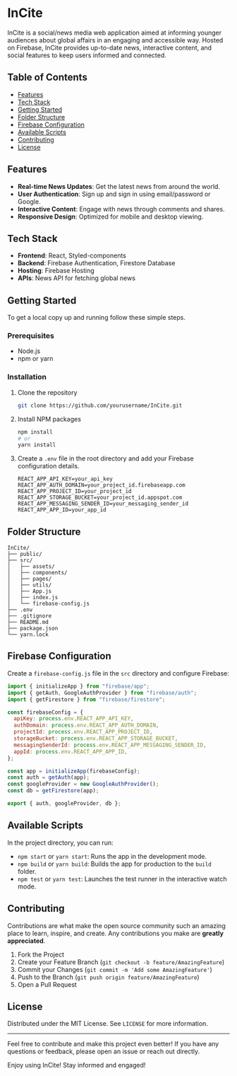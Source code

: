 # InCite

InCite is a social/news media web application aimed at informing younger audiences about global affairs in an engaging and accessible way. Hosted on Firebase, InCite provides up-to-date news, interactive content, and social features to keep users informed and connected.

## Table of Contents

- [Features](#features)
- [Tech Stack](#tech-stack)
- [Getting Started](#getting-started)
- [Folder Structure](#folder-structure)
- [Firebase Configuration](#firebase-configuration)
- [Available Scripts](#available-scripts)
- [Contributing](#contributing)
- [License](#license)

## Features

- **Real-time News Updates**: Get the latest news from around the world.
- **User Authentication**: Sign up and sign in using email/password or Google.
- **Interactive Content**: Engage with news through comments and shares.
- **Responsive Design**: Optimized for mobile and desktop viewing.

## Tech Stack

- **Frontend**: React, Styled-components
- **Backend**: Firebase Authentication, Firestore Database
- **Hosting**: Firebase Hosting
- **APIs**: News API for fetching global news

## Getting Started

To get a local copy up and running follow these simple steps.

### Prerequisites

- Node.js
- npm or yarn

### Installation

1. Clone the repository
   ```sh
   git clone https://github.com/yourusername/InCite.git
   ```
2. Install NPM packages
   ```sh
   npm install
   # or
   yarn install
   ```
3. Create a `.env` file in the root directory and add your Firebase configuration details.
   ```env
   REACT_APP_API_KEY=your_api_key
   REACT_APP_AUTH_DOMAIN=your_project_id.firebaseapp.com
   REACT_APP_PROJECT_ID=your_project_id
   REACT_APP_STORAGE_BUCKET=your_project_id.appspot.com
   REACT_APP_MESSAGING_SENDER_ID=your_messaging_sender_id
   REACT_APP_APP_ID=your_app_id
   ```

## Folder Structure

```
InCite/
├── public/
├── src/
│   ├── assets/
│   ├── components/
│   ├── pages/
│   ├── utils/
│   ├── App.js
│   ├── index.js
│   └── firebase-config.js
├── .env
├── .gitignore
├── README.md
├── package.json
└── yarn.lock
```

## Firebase Configuration

Create a `firebase-config.js` file in the `src` directory and configure Firebase:

```javascript
import { initializeApp } from "firebase/app";
import { getAuth, GoogleAuthProvider } from "firebase/auth";
import { getFirestore } from "firebase/firestore";

const firebaseConfig = {
  apiKey: process.env.REACT_APP_API_KEY,
  authDomain: process.env.REACT_APP_AUTH_DOMAIN,
  projectId: process.env.REACT_APP_PROJECT_ID,
  storageBucket: process.env.REACT_APP_STORAGE_BUCKET,
  messagingSenderId: process.env.REACT_APP_MESSAGING_SENDER_ID,
  appId: process.env.REACT_APP_APP_ID,
};

const app = initializeApp(firebaseConfig);
const auth = getAuth(app);
const googleProvider = new GoogleAuthProvider();
const db = getFirestore(app);

export { auth, googleProvider, db };
```

## Available Scripts

In the project directory, you can run:

- `npm start` or `yarn start`: Runs the app in the development mode.
- `npm build` or `yarn build`: Builds the app for production to the `build` folder.
- `npm test` or `yarn test`: Launches the test runner in the interactive watch mode.

## Contributing

Contributions are what make the open source community such an amazing place to learn, inspire, and create. Any contributions you make are **greatly appreciated**.

1. Fork the Project
2. Create your Feature Branch (`git checkout -b feature/AmazingFeature`)
3. Commit your Changes (`git commit -m 'Add some AmazingFeature'`)
4. Push to the Branch (`git push origin feature/AmazingFeature`)
5. Open a Pull Request

## License

Distributed under the MIT License. See `LICENSE` for more information.

---

Feel free to contribute and make this project even better! If you have any questions or feedback, please open an issue or reach out directly.

Enjoy using InCite! Stay informed and engaged!
